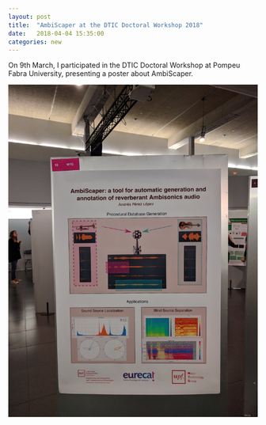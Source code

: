 ```yaml
---
layout: post
title:  "AmbiScaper at the DTIC Doctoral Workshop 2018"
date:   2018-04-04 15:35:00
categories: new
---
```


On 9th March, I participated in the DTIC Doctoral Workshop at Pompeu Fabra University, presenting a poster about AmbiScaper.

![alt text][logo]

[logo]: https://github.com/andresperezlopez/andresperezlopez.github.io/blob/master/_posts/ambiscaper_dtic_workshop.jpg "AmbiScaper Poster"
